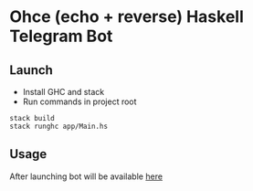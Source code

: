 # Ohce (echo + reverse) Haskell Telegram Bot

## Launch
- Install GHC and stack
- Run commands in project root
```
stack build
stack runghc app/Main.hs
```
## Usage
After launching bot will be available [here](https://t.me/hsechobot)